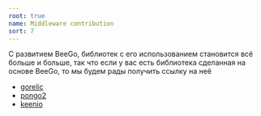 ```yaml
---
root: true
name: Middleware contribution
sort: 7
---
```


С развитием BeeGo, библиотек с его использованием становится всё больше и больше, так что если у вас есть
библиотека сделанная на основе BeeGo, то мы будем рады получить ссылку на неё

- [gorelic](https://github.com/yvasiyarov/beego_gorelic)
- [pongo2](https://github.com/oal/beego-pongo2)
- [keenio](https://github.com/pabdavis/beego_keenio)
